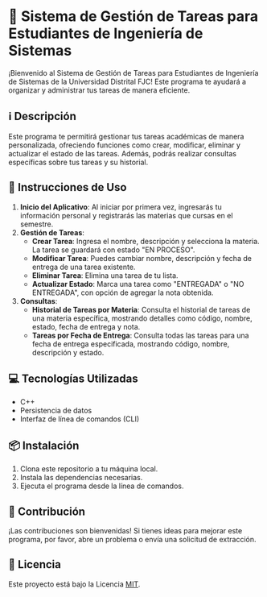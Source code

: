 # 📝 Sistema de Gestión de Tareas para Estudiantes de Ingeniería de Sistemas

¡Bienvenido al Sistema de Gestión de Tareas para Estudiantes de Ingeniería de Sistemas de la Universidad Distrital FJC! Este programa te ayudará a organizar y administrar tus tareas de manera eficiente.

## ℹ️ Descripción

Este programa te permitirá gestionar tus tareas académicas de manera personalizada, ofreciendo funciones como crear, modificar, eliminar y actualizar el estado de las tareas. Además, podrás realizar consultas específicas sobre tus tareas y su historial.

## 🚀 Instrucciones de Uso

1. **Inicio del Aplicativo**: Al iniciar por primera vez, ingresarás tu información personal y registrarás las materias que cursas en el semestre.
2. **Gestión de Tareas**:
   - **Crear Tarea**: Ingresa el nombre, descripción y selecciona la materia. La tarea se guardará con estado "EN PROCESO".
   - **Modificar Tarea**: Puedes cambiar nombre, descripción y fecha de entrega de una tarea existente.
   - **Eliminar Tarea**: Elimina una tarea de tu lista.
   - **Actualizar Estado**: Marca una tarea como "ENTREGADA" o "NO ENTREGADA", con opción de agregar la nota obtenida.
3. **Consultas**:
   - **Historial de Tareas por Materia**: Consulta el historial de tareas de una materia específica, mostrando detalles como código, nombre, estado, fecha de entrega y nota.
   - **Tareas por Fecha de Entrega**: Consulta todas las tareas para una fecha de entrega especificada, mostrando código, nombre, descripción y estado.

## 💻 Tecnologías Utilizadas

- C++
- Persistencia de datos
- Interfaz de línea de comandos (CLI)

## 📦 Instalación

1. Clona este repositorio a tu máquina local.
2. Instala las dependencias necesarias.
3. Ejecuta el programa desde la línea de comandos.

## 📝 Contribución

¡Las contribuciones son bienvenidas! Si tienes ideas para mejorar este programa, por favor, abre un problema o envía una solicitud de extracción.

## 📄 Licencia

Este proyecto está bajo la Licencia [MIT](LICENSE).

